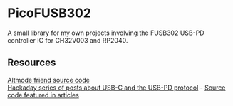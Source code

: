 # PicoFUSB302
A small library for my own projects involving the FUSB302 USB-PD controller IC for CH32V003 and RP2040.




## Resources
[Altmode friend source code](https://github.com/CRImier/AltmodeFriend)    
[Hackaday series of posts about USB-C and the USB-PD protocol](https://hackaday.com/series_of_posts/all-about-usb-c/) - [Source code featured in articles](https://github.com/CRImier/HaD_talking_pd/)
